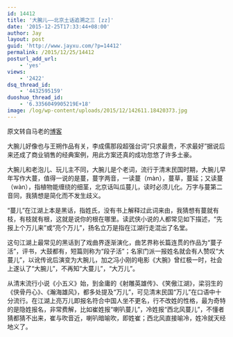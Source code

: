 ```yaml
---
id: 14412
title: '大腕儿——北京土话追溯之三 [zz]'
date: '2015-12-25T17:33:44+08:00'
author: Jay
layout: post
guid: 'http://www.jayxu.com/?p=14412'
permalink: /2015/12/25/14412
posturl_add_url:
    - 'yes'
views:
    - '2422'
dsq_thread_id:
    - '4432595159'
duoshuo_thread_id:
    - '6.3356049905219E+18'
image: /log/wp-content/uploads/2015/12/142611.18420373.jpg
---
```


原文转自马老的<a href="http://blog.sina.com.cn/s/blog_5054769e0102wj0b.html" target="_blank">博客</a>

大腕儿好像也与王朔作品有关，李成儒那段超强台词“只求最贵，不求最好”据说后来还成了商业销售的经典案例，用此方案还真的成功忽悠了许多土豪。

大腕儿和老泡儿、玩儿主不同，大腕儿是个老词，流行于清末民国时期，大腕儿早年写作大蔓，值得一说的是蔓，蔓字两音，一读蔓（màn），蔓草，蔓延；又读蔓（wàn），指植物能缠绕的细茎，北京话叫瓜蔓儿，读时必须儿化。万字与蔓第二音同，我猜想是简化而不发生歧义。

“蔓儿”在江湖上本是黑话，指姓氏，没有书上解释过此词来由，我猜想有蔓就有枝，有枝就有根，这就是说你的根在哪里。读武侠小说的人都常见如下描述，“先报上个万儿来”或“亮个万儿”，扬名立万是指在江湖行走混出了名堂。

这句江湖上最常见的黑话到了戏曲界逐渐演化，曲艺界称长篇连贯的作品为“蔓子活”，评书，大鼓都有，短篇则称为“段子活”；名家门派一报姓名就会有人赞叹“大蔓儿”，以讹传讹后演变为大腕儿，加之冯小刚的电影《大腕》曾红极一时，社会上遂认了“大腕儿”，不再知“大蔓儿”，“大万儿”。

从清末流行小说《小五义》始，到金庸的《射雕英雄传》、《笑傲江湖》，梁羽生的《侠骨丹心》、《瀚海雄风》，都多处提及“万儿”，可见清末民国“万儿”在口语中十分流行。在江湖上亮万儿即报名符合中国人坐不更名，行不改姓的性格，最为奇特的是隐姓报名，非常费解，比如崔姓报“喇叭蔓儿”，冷姓报“西北风蔓儿”，不懂者猜都猜不出来，崔与吹音近，喇叭暗喻吹，即姓崔；西北风直接喻冷，姓冷就天经地义了。